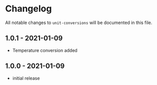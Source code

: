 # Changelog

All notable changes to `unit-conversions` will be documented in this file.


## 1.0.1 - 2021-01-09

- Temperature conversion added

## 1.0.0 - 2021-01-09

- initial release
